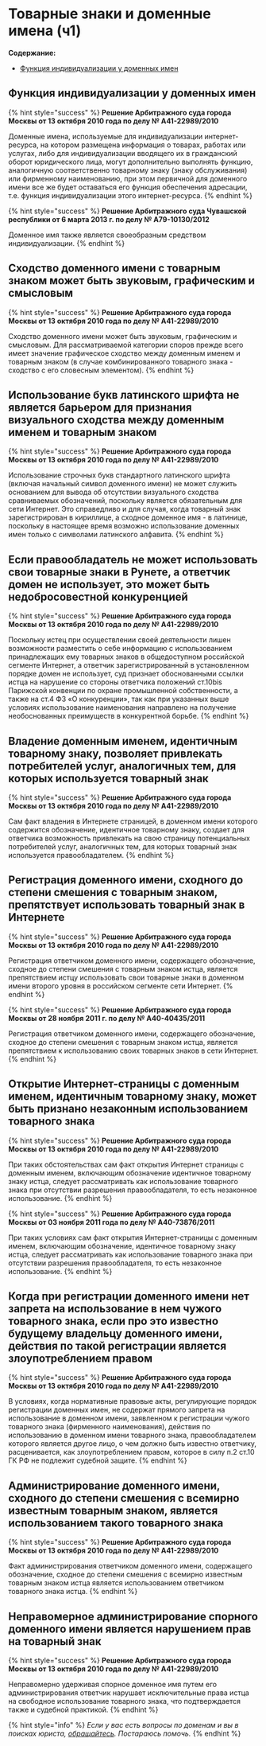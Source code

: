 # Товарные знаки и доменные имена \(ч1\)

**Содержание:**

* [Функция индивидуализации у доменных имен](tz.md#функция-индивидуализации-у-доменных-имен)

## Функция индивидуализации у доменных имен

{% hint style="success" %}
**Решение Арбитражного суда города Москвы от 13 октября 2010 года по делу № А41-22989/2010**

Доменные имена, используемые для индивидуализации интернет-ресурса, на котором размещена информация о товарах, работах или услугах, либо для индивидуализации вводящего их в гражданский оборот юридического лица, могут дополнительно выполнять функцию, аналогичную соответственно товарному знаку \(знаку обслуживания\) или фирменному наименованию, при этом первичной для доменного имени все же будет оставаться его функция обеспечения адресации, т.е. функция индивидуализации этого интернет-ресурса.
{% endhint %}

{% hint style="success" %}
**Решение Арбитражного суда Чувашской республики от 6 марта 2013 г. по делу № А79-10130/2012**

Доменное имя также является своеобразным средством индивидуализации.
{% endhint %}

## Сходство доменного имени с товарным знаком может быть звуковым, графическим и смысловым

{% hint style="success" %}
**Решение Арбитражного суда города Москвы от 13 октября 2010 года по делу № А41-22989/2010**

Сходство доменного имени может быть звуковым, графическим и смысловым. Для рассматриваемой категории споров прежде всего имеет значение графическое сходство между доменным именем и товарным знаком \(в случае комбинированного товарного знака - сходство с его словесным элементом\).
{% endhint %}

## Использование букв латинского шрифта не является барьером для признания визуального сходства между доменным именем и товарным знаком

{% hint style="success" %}
**Решение Арбитражного суда города Москвы от 13 октября 2010 года по делу № А41-22989/2010**

Использование строчных букв стандартного латинского шрифта \(включая начальный символ доменного имени\) не может служить основанием для вывода об отсутствии визуального сходства сравниваемых обозначений, поскольку является обязательным для сети Интернет. Это справедливо и для случая, когда товарный знак зарегистрирован в кириллице, а сходное доменное имя - в латинице, поскольку в настоящее время возможно использование доменных имен только с символами латинского алфавита.
{% endhint %}

## Если правообладатель не может использовать свои товарные знаки в Рунете, а ответчик домен не использует, это может быть недобросовестной конкуренцией

{% hint style="success" %}
**Решение Арбитражного суда города Москвы от 13 октября 2010 года по делу № А41-22989/2010**

Поскольку истец при осуществлении своей деятельности лишен возможности разместить о себе информацию с использованием принадлежащих ему товарных знаков в общедоступном российской сегменте Интернет, а ответчик зарегистрированный в установленном порядке домен не использует, суд признает обоснованными ссылки истца на нарушение со стороны ответчика положений ст.10bis Парижской конвенции по охране промышленной собственности, а также на ст.4 ФЗ «О конкуренции», так как при указанных выше условиях использование наименования направлено на получение необоснованных преимуществ в конкурентной борьбе.
{% endhint %}

## Владение доменным именем, идентичным товарному знаку, позволяет привлекать потребителей услуг, аналогичных тем, для которых используется товарный знак

{% hint style="success" %}
**Решение Арбитражного суда города Москвы от 13 октября 2010 года по делу № А41-22989/2010**

Сам факт владения в Интернете страницей, в доменном имени которого содержится обозначение, идентичное товарному знаку, создает для ответчика возможность привлекать на свою страницу потенциальных потребителей услуг, аналогичных тем, для которых товарный знак используется правообладателем.
{% endhint %}

## Регистрация доменного имени, сходного до степени смешения с товарным знаком, препятствует использовать товарный знак в Интернете

{% hint style="success" %}
**Решение Арбитражного суда города Москвы от 13 октября 2010 года по делу № А41-22989/2010**

Регистрация ответчиком доменного имени, содержащего обозначение, сходное до степени смешения с товарным знаком истца, является препятствием истцу использовать свои товарные знаки в доменном имени второго уровня в российском сегменте сети Интернет.
{% endhint %}

{% hint style="success" %}
**Решение Арбитражного суда города Москвы от 28 ноября 2011 г. по делу № А40-40435/2011**

Регистрация ответчиком доменного имени, содержащего обозначение, сходное до степени смешения с товарным знаком истца, является препятствием к использованию своих товарных знаков в сети Интернет.
{% endhint %}

## Открытие Интернет-страницы с доменным именем, идентичным товарному знаку, может быть признано незаконным использованием товарного знака

{% hint style="success" %}
**Решение Арбитражного суда города Москвы от 13 октября 2010 года по делу № А41-22989/2010**

При таких обстоятельствах сам факт открытия Интернет страницы с доменным именем, включающим обозначение идентичное товарному знаку истца, следует рассматривать как использование товарного знака при отсутствии разрешения правообладателя, то есть незаконное использование.
{% endhint %}

{% hint style="success" %}
**Решение Арбитражного суда города Москвы от 03 ноября 2011 года по делу № А40-73876/2011**

При таких условиях сам факт открытия Интернет-страницы с доменным именем, включающим обозначение, идентичное товарному знаку истца, следует рассматривать как использование товарного знака при отсутствии разрешения правообладателя, то есть незаконное использование.
{% endhint %}

## Когда при регистрации доменного имени нет запрета на использование в нем чужого товарного знака, если про это известно будущему владельцу доменного имени, действия по такой регистрации является злоупотреблением правом

{% hint style="success" %}
**Решение Арбитражного суда города Москвы от 13 октября 2010 года по делу № А41-22989/2010**

В условиях, когда нормативные правовые акты, регулирующие порядок регистрации доменных имен, не содержат прямого запрета на использование в доменном имени, заявленном к регистрации чужого товарного знака \(фирменного наименования\), действия по использованию в доменном имени товарного знака, правообладателем которого является другое лицо, о чем должно быть известно ответчику, расценивается, как злоупотреблением правом, которое в силу п.2 ст.10 ГК РФ не подлежит судебной защите.
{% endhint %}

## Администрирование доменного имени, сходного до степени смешения с всемирно известным товарным знаком, является использованием такого товарного знака

{% hint style="success" %}
**Решение Арбитражного суда города Москвы от 13 октября 2010 года по делу № А41-22989/2010**

Факт администрирования ответчиком доменного имени, содержащего обозначение, сходное до степени смешения с всемирно известным товарным знаком истца является использованием ответчиком товарного знака истца.
{% endhint %}

## Неправомерное администрирование спорного доменного имени является нарушением прав на товарный знак

{% hint style="success" %}
**Решение Арбитражного суда города Москвы от 13 октября 2010 года по делу № А41-22989/2010**

Неправомерно удерживая спорное доменное имя путем его администрирования ответчик нарушает исключительные права истца на свободное использование товарного знака, что подтверждается также и судебной практикой.
{% endhint %}



{% hint style="info" %}
_Если у вас есть вопросы по доменам и вы в поисках юриста,_ [_обращайтесь_](http://dorotenko.pro/contact/)_. Постараюсь помочь._
{% endhint %}



